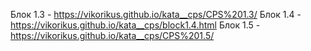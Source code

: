 Блок 1.3 - https://vikorikus.github.io/kata__cps/CPS%201.3/
Блок 1.4 - https://vikorikus.github.io/kata__cps/block1.4.html
Блок 1.5 - https://vikorikus.github.io/kata__cps/CPS%201.5/

